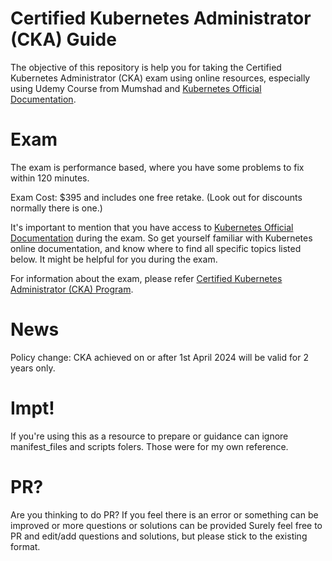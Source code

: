 
# Certified Kubernetes Administrator (CKA) Guide
The objective of this repository is help you for taking the Certified Kubernetes Administrator (CKA) exam using online resources, especially using Udemy Course from Mumshad and [Kubernetes Official Documentation](https://kubernetes.io).


# Exam

The exam is performance based, where you have some problems to fix within 120 minutes.

Exam Cost: $395 and includes one free retake. (Look out for discounts normally there is one.)

It's important to mention that you have access to [Kubernetes Official Documentation](https://kubernetes.io) during the exam. So get yourself familiar with Kubernetes online documentation, and know where to find all specific topics listed below. It might be helpful for you during the exam.

For information about the exam, please refer [Certified Kubernetes Administrator (CKA) Program](https://www.cncf.io/certification/cka/).


# News

Policy change: CKA achieved on or after 1st April 2024 will be valid for 2 years only. 

# Impt!

If you're using this as a resource to prepare or guidance can ignore manifest_files and scripts folers. Those were for my own reference. 

# PR?
Are you thinking to do PR? If you feel there is an error or something can be improved or more questions or solutions can be provided
Surely feel free to PR and edit/add questions and solutions, but please stick to the existing format.
